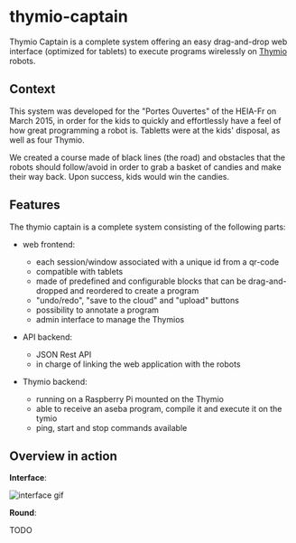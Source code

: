 # thymio-captain
Thymio Captain is a complete system offering an easy drag-and-drop web interface (optimized for tablets) to execute programs wirelessly on [Thymio](https://www.thymio.org/home-en:home) robots. 

## Context
This system was developed for the "Portes Ouvertes" of the HEIA-Fr on March 2015, in order for the kids to quickly and effortlessly have a feel of how great programming a robot is. Tabletts were at the kids' disposal, as well as four Thymio. 

We created a course made of black lines (the road) and obstacles that the robots should follow/avoid in order to grab a basket of candies and make their way back. Upon success, kids would win the candies.

## Features

The thymio captain is a complete system consisting of the following parts:

* web frontend: 
   - each session/window associated with a unique id from a qr-code
   - compatible with tablets
   - made of predefined and configurable blocks that can be drag-and-dropped and reordered to create a program
   - "undo/redo", "save to the cloud" and "upload" buttons
   - possibility to annotate a program
   - admin interface to manage the Thymios
   
 * API backend:
   - JSON Rest API
   - in charge of linking the web application with the robots
 
 * Thymio backend:
   - running on a Raspberry Pi mounted on the Thymio
   - able to receive an aseba program, compile it and execute it on the tymio
   - ping, start and stop commands available
   
## Overview in action

__Interface__:

![interface gif](http://i.imgur.com/rVLsVdd.gif)

__Round__:

TODO

